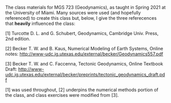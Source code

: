 The class materials for MGS 723 (Geodynamics), as taught in Spring 2021 at the University of Miami. Many sources were used (and hopefully referenced) to create this class but, below, I give the three referecences that **heavily** influenced the class:

[1] Turcotte D. L. and G. Schubert, Geodynamics, Cambridge Univ. Press, 2nd edition.

[2] Becker T. W. and B. Kaus, Numerical Modeling of Earth Systems, Online notes: http://www-udc.ig.utexas.edu/external/becker/Geodynamics557.pdf

[3] Becker T. W. and C. Faccenna, Tectonic Geodynamics, Online Textbook Draft: http://www-udc.ig.utexas.edu/external/becker/preprints/tectonic_geodynamics_draft.pdf

[1] was used throughout, [2] underpins the numerical methods portion of the class, and class exercises were modified from [3].
